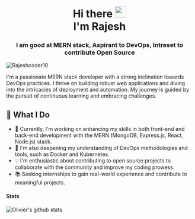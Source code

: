 <!--
**Rajeshcoder10/Rajeshcoder10** is a ✨ _special_ ✨ repository because its `README.md` (this file) appears on your GitHub profile.

Here are some ideas to get you started:

- 🔭 I’m currently working on ...
- 🌱 I’m currently learning ...
- 👯 I’m looking to collaborate on ...
- 🤔 I’m looking for help with ...
- 💬 Ask me about ...
- 📫 How to reach me: ...
- 😄 Pronouns: ...
- ⚡ Fun fact: ...
-->

<h1 align="center">Hi there <img src="https://raw.githubusercontent.com/MartinHeinz/MartinHeinz/master/wave.gif" width="30px">
<br/> I'm Rajesh</h1> 
<h3 align="center">I  am good at MERN stack, Aspirant to DevOps,  Intreset to contribute Open Source </h3>
<p align="left"> <img src="https://komarev.com/ghpvc/?username=Rajeshcoder10&label=Profile%20views&color=0e75b6&style=flat" alt="Rajeshcoder10" /> </p>


I'm a passionate MERN stack developer with a strong inclination towards DevOps practices. I thrive on building robust web applications and diving into the intricacies of deployment and automation. My journey is guided by the pursuit of continuous learning and embracing challenges.

## 💼 What I Do

- 🔭 Currently, I'm working on enhancing my skills in both front-end and back-end development with the MERN (MongoDB, Express.js, React, Node.js) stack.
- 🌱 I'm also deepening my understanding of DevOps methodologies and tools, such as Docker and Kubernetes.
- 💡 I'm enthusiastic about contributing to open source projects to collaborate with the community and improve my coding prowess.
- 📚 Seeking internships to gain real-world experience and contribute to meaningful projects.



#### Stats 

![Olivier's github stats](https://github-readme-stats.vercel.app/api?username=Rajeshcoder10&show_icons=true)


